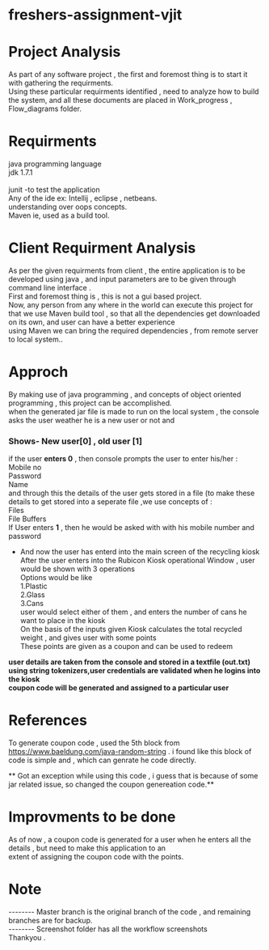 
# freshers-assignment-vjit

# Project Analysis

As part of any software project , the first and foremost thing is to start it with gathering the requirments. <br />
Using these particular requirments identified  , need to analyze how to build the system, and all these documents are placed in Work_progress  , Flow_diagrams folder.<br />

# Requirments
java programming language <br />
jdk 1.7.1 <br />  
junit -to test the application <br />
Any of the ide  ex: Intellij , eclipse , netbeans. <br />
understanding over oops concepts.<br />
Maven ie, used as a build tool.<br />

# Client Requirment Analysis

As per the given requirments from client , the entire application is to be developed using java , and input parameters are to be given through command line interface  .<br />
First and foremost thing is , this is not a gui based project. <br />
Now, any person from any where in the world can execute this project for that we use Maven build tool , so that all the dependencies get downloaded on its own, and user can have a better experience <br />
using Maven we can bring the required dependencies , from remote server to local system.. <br />

# Approch
By making use of java programming , and concepts of object oriented programming , this project can be accomplished.  <br />
when the generated jar file is made to run on the local system , the console asks the user weather he is a new user or not and <br />
### Shows- New user[0] , old user [1]  <br />
if the user **enters 0** , then console prompts the user to enter his/her :  <br />
Mobile  no  <br />
Password <br/>
Name  <br />
and through this the details of the user gets stored in a file (to make these details to get stored into a seperate file ,we use concepts of : <br />
Files <br />
File Buffers  <br />
If User enters **1** , then he would be asked with with his mobile number and password <br />
* And now the user has enterd into the main screen of the recycling kiosk <br />
After the user enters into the Rubicon Kiosk operational Window , user would be shown with 3 operations<br />
Options would be like <br />
1.Plastic<br />
2.Glass<br />
3.Cans<br />
user would select either of them  , and enters the number of cans he want to place in the kiosk<br />
On the basis of the inputs given Kiosk calculates the total recycled weight , and gives user with some points <br />
These points are given as a coupon and can be used to redeem<br />

**user details are taken from the console and stored in a textfile (out.txt)**<br />
**using string tokenizers,user credentials are validated when he logins into the kiosk**<br />
**coupon code will be generated and assigned to a particular user**<br />



# References
To generate coupon code , used the 5th block from https://www.baeldung.com/java-random-string .
i found like this block of code is simple and , which can genrate he code directly.<br/>

** Got an exception while using this code , i guess that is because of some jar related issue, so changed the coupon genereation code.** <br/>



# Improvments to be done
As of now , a coupon code is generated for a user when he enters all the details , but need to make this application to an <br />
extent of assigning the coupon code with the points.

# Note
-------- Master branch is the original branch of the code , and remaining branches are for backup.<br/>
-------- Screenshot folder has all the workflow screenshots<br/>
Thankyou .
